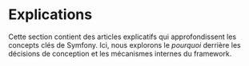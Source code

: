 # Explications

Cette section contient des articles explicatifs qui approfondissent les concepts clés de Symfony. Ici, nous explorons le *pourquoi* derrière les décisions de conception et les mécanismes internes du framework.

